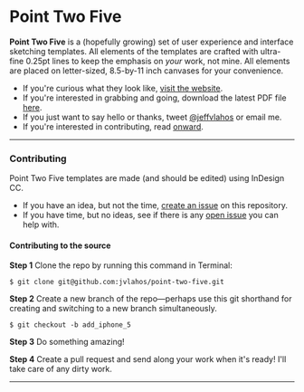 # Point Two Five

**Point Two Five** is a (hopefully growing) set of user experience and interface sketching templates. All elements of the templates are crafted with ultra-fine 0.25pt lines to keep the emphasis on _your_ work, not mine. All elements are placed on letter-sized, 8.5-by-11 inch canvases for your convenience.

* If you're curious what they look like, [visit the website](http://templates.jeffvlahos.com/).
* If you're interested in grabbing and going, download the latest PDF file [here](https://github.com/jvlahos/point-two-five/blob/master/point-two-five.pdf).
* If you just want to say hello or thanks, tweet [@jeffvlahos](http://www.twitter.com/jeffvlahos) or email me.
* If you're interested in contributing, read [onward](#contributing).

---
### Contributing
Point Two Five templates are made (and should be edited) using InDesign CC.

* If you have an idea, but not the time, [create an issue](https://github.com/jvlahos/point-two-five/issues/new) on this repository.
* If you have time, but no ideas, see if there is any [open issue](https://github.com/jvlahos/point-two-five/issues?page=1&state=open) you can help with.

#### Contributing to the source

**Step 1** Clone the repo by running this command in Terminal:
```
$ git clone git@github.com:jvlahos/point-two-five.git
```

**Step 2** Create a new branch of the repo—perhaps use this git shorthand for creating and switching to a new branch simultaneously.

```
$ git checkout -b add_iphone_5
```

**Step 3** Do something amazing!

**Step 4** Create a pull request and send along your work when it's ready! I'll take care of any dirty work.


---
